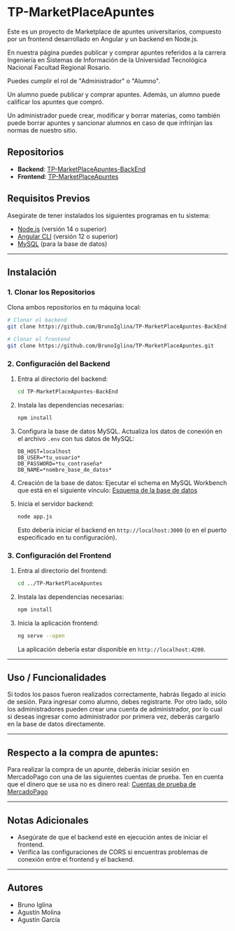 # TP-MarketPlaceApuntes

Este es un proyecto de Marketplace de apuntes universitarios, compuesto por un frontend desarrollado en Angular y un backend en Node.js.

En nuestra página puedes publicar y comprar apuntes referidos a la carrera Ingeniería en Sistemas de Información de la Universidad Tecnológica Nacional Facultad Regional Rosario.

Puedes cumplir el rol de "Administrador" o "Alumno".

Un alumno puede publicar y comprar apuntes. Además, un alumno puede calificar los apuntes que compró.

Un administrador puede crear, modificar y borrar materias, como también puede borrar apuntes y sancionar alumnos en caso de que infrinjan las normas de nuestro sitio.

## Repositorios

- **Backend**: [TP-MarketPlaceApuntes-BackEnd](https://github.com/BrunoIglina/TP-MarketPlaceApuntes-BackEnd.git)
- **Frontend**: [TP-MarketPlaceApuntes](https://github.com/BrunoIglina/TP-MarketPlaceApuntes.git)

## Requisitos Previos

Asegúrate de tener instalados los siguientes programas en tu sistema:

- [Node.js](https://nodejs.org/) (versión 14 o superior)
- [Angular CLI](https://angular.io/cli) (versión 12 o superior)
- [MySQL](https://www.mysql.com/) (para la base de datos)

---

## Instalación

### 1. Clonar los Repositorios

Clona ambos repositorios en tu máquina local:

```bash
# Clonar el backend
git clone https://github.com/BrunoIglina/TP-MarketPlaceApuntes-BackEnd.git

# Clonar el frontend
git clone https://github.com/BrunoIglina/TP-MarketPlaceApuntes.git
```

### 2. Configuración del Backend

1. Entra al directorio del backend:

   ```bash
   cd TP-MarketPlaceApuntes-BackEnd
   ```

2. Instala las dependencias necesarias:

   ```bash
   npm install
   ```

3. Configura la base de datos MySQL. Actualiza los datos de conexión en el archivo `.env` con tus datos de MySQL:

   ```env
   DB_HOST=localhost
   DB_USER=*tu_usuario*
   DB_PASSWORD=*tu_contraseña*
   DB_NAME=*nombre_base_de_datos*
   ```

4. Creación de la base de datos:
       Ejecutar el schema en MySQL Workbench que está en el siguiente vínculo:
       [Esquema de la base de datos](https://github.com/BrunoIglina/TP-MarketPlaceApuntes-BackEnd/blob/main/BaseDeDatosSQL_WorkBench/marketplace_apuntes_schema.sql)
   
5. Inicia el servidor backend:

   ```bash
   node app.js
   ```

   Esto debería iniciar el backend en `http://localhost:3000` (o en el puerto especificado en tu configuración).

### 3. Configuración del Frontend

1. Entra al directorio del frontend:

   ```bash
   cd ../TP-MarketPlaceApuntes
   ```

2. Instala las dependencias necesarias:

   ```bash
   npm install
   ```

3. Inicia la aplicación frontend:

   ```bash
   ng serve --open
   ```

   La aplicación debería estar disponible en `http://localhost:4200`.

---

## Uso / Funcionalidades

Si todos los pasos fueron realizados correctamente, habrás llegado al inicio de sesión. 
Para ingresar como alumno, debes registrarte. 
Por otro lado, sólo los administradores pueden crear una cuenta de administrador, por lo cual si deseas ingresar como administrador por primera vez, deberás cargarlo en la base de datos directamente. 

---

## Respecto a la compra de apuntes:

Para realizar la compra de un apunte, deberás iniciar sesión en MercadoPago con una de las siguientes cuentas de prueba. Ten en cuenta que el dinero que se usa no es dinero real:
[Cuentas de prueba de MercadoPago](https://docs.google.com/document/d/1csWDhjC5ck2ivICSAuDUtiZ3Rnd3NNMV-t7VIfY680Y/edit?tab=t.0)

---

## Notas Adicionales

- Asegúrate de que el backend esté en ejecución antes de iniciar el frontend.
- Verifica las configuraciones de CORS si encuentras problemas de conexión entre el frontend y el backend.

---

## Autores

- Bruno Iglina
- Agustín Molina
- Agustín García 